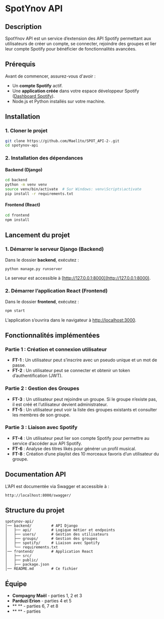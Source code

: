 # SpotYnov API

## Description
SpotYnov API est un service d’extension des API Spotify permettant aux utilisateurs de créer un compte, se connecter, rejoindre des groupes et lier leur compte Spotify pour bénéficier de fonctionnalités avancées.

## Prérequis
Avant de commencer, assurez-vous d'avoir :
- Un **compte Spotify** actif.
- Une **application créée** dans votre espace développeur Spotify ([Dashboard Spotify](https://developer.spotify.com/dashboard/applications)).
- Node.js et Python installés sur votre machine.

## Installation

### 1. Cloner le projet
```bash
git clone https://github.com/Mael1to/SPOT_API-2-.git
cd spotynov-api
```

### 2. Installation des dépendances
#### Backend (Django)
```bash
cd backend
python -m venv venv
source venv/bin/activate  # Sur Windows: venv\Scripts\activate
pip install -r requirements.txt
```

#### Frontend (React)
```bash
cd frontend
npm install
```

## Lancement du projet

### 1. Démarrer le serveur Django (Backend)
Dans le dossier **backend**, exécutez :
```bash
python manage.py runserver
```
Le serveur est accessible à [http://127.0.0.1:8000](http://127.0.0.1:8000).

### 2. Démarrer l’application React (Frontend)
Dans le dossier **frontend**, exécutez :
```bash
npm start
```
L’application s’ouvrira dans le navigateur à [http://localhost:3000](http://localhost:3000).

## Fonctionnalités implémentées

### Partie 1 : Création et connexion utilisateur
- **FT-1** : Un utilisateur peut s’inscrire avec un pseudo unique et un mot de passe.
- **FT-2** : Un utilisateur peut se connecter et obtenir un token d’authentification (JWT).

### Partie 2 : Gestion des Groupes
- **FT-3** : Un utilisateur peut rejoindre un groupe. Si le groupe n’existe pas, il est créé et l’utilisateur devient administrateur.
- **FT-5** : Un utilisateur peut voir la liste des groupes existants et consulter les membres de son groupe.

### Partie 3 : Liaison avec Spotify
- **FT-4** : Un utilisateur peut lier son compte Spotify pour permettre au service d’accéder aux API Spotify.
- **FT-6** : Analyse des titres likés pour générer un profil musical.
- **FT-8** : Création d’une playlist des 10 morceaux favoris d’un utilisateur du groupe.

## Documentation API
L’API est documentée via Swagger et accessible à :
```
http://localhost:8000/swagger/
```

## Structure du projet
```
spotynov-api/
│── backend/         # API Django
│   ├── api/         # Logique métier et endpoints
│   ├── users/       # Gestion des utilisateurs
│   ├── groups/      # Gestion des groupes
│   ├── spotify/     # Liaison avec Spotify
│   └── requirements.txt
│── frontend/        # Application React
│   ├── src/
│   ├── public/
│   ├── package.json
│── README.md        # Ce fichier
```

## Équipe
- **Compagny Maël** - parties 1, 2 et 3
- **Parduzi Erion** - parties 4 et 5
- ** ** - parties 6, 7 et 8
- ** ** - parties 

